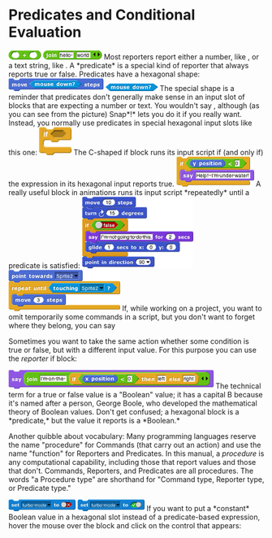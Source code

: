 # Predicates and Conditional Evaluation

<img src="assets/images/image82.png" style="width:64px; height:18px">
<img src="assets/images/image83.png" style="width:116px; height:18px">
Most reporters report either a number, like , or a
text string, like . A *predicate* is a special kind of reporter that
always reports true or false. Predicates have a hexagonal shape:

<img src="assets/images/image84.png" style="width:187px; height:25px">
<img src="assets/images/image85.png" style="width:103px; height:15px">
The special shape is a reminder that predicates don't
generally make sense in an input slot of blocks that are expecting a
number or text. You wouldn't say , although (as you can see from the
picture) Snap*!* lets you do it if you really want. Instead, you
normally use predicates in special hexagonal input slots like this one:

<img src="assets/images/image86.png" style="width:64px; height:55px">
The C-shaped if block runs its input
script if (and only if) the expression in its hexagonal input reports
true.

<img src="assets/images/image87.png" style="width:153px; height:59px">
A really useful block in animations runs
its input script *repeatedly* until a predicate is satisfied:

<img src="assets/images/image88.png" style="width:219px; height:141px">
<img src="assets/images/image89.png" style="width:220px; height:81px">
If, while working on a project, you want to omit
temporarily some commands in a script, but you don't want to forget
where they belong, you can say

Sometimes you want to take the same action whether some condition is
true or false, but with a different input value. For this purpose you
can use the *reporter* if block:

<img src="assets/images/image90.png" style="width:404px; height:37px">
The technical term for a true or false
value is a "Boolean" value; it has a capital B because it's named after
a person, George Boole, who developed the mathematical theory of Boolean
values. Don't get confused; a hexagonal block is a *predicate,* but the
value it reports is a *Boolean.*

Another quibble about vocabulary: Many programming languages reserve the
name "procedure" for Commands (that carry out an action) and use the
name "function" for Reporters and Predicates. In this manual, a
*procedure* is any computational capability, including those that report
values and those that don't. Commands, Reporters, and Predicates are all
procedures. The words "a Procedure type" are shorthand for "Command
type, Reporter type, or Predicate type."

<img src="assets/images/image91.png" style="width:132px; height:23px">
<img src="assets/images/image92.png" style="width:132px; height:23px">
If you want to put a *constant* Boolean
value in a hexagonal slot instead of a predicate-based expression, hover
the mouse over the block and click on the control that appears:
